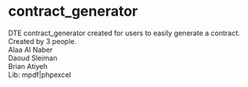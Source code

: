 # contract_generator
DTE contract_generator created for users to easily generate a contract.
<br/>Created by 3 people.
<br/>Alaa Al Naber
<br/>Daoud Sleiman
<br/>Brian Atiyeh
<br/>Lib: mpdf|phpexcel
